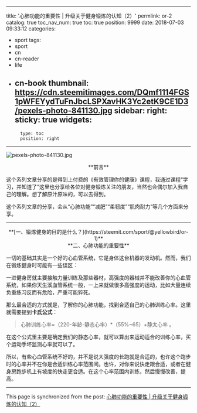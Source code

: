 
---
title: '心肺功能的重要性 | 升级关于健身锻炼的认知（2）'
permlink: or-2
catalog: true
toc_nav_num: true
toc: true
position: 9999
date: 2018-07-03 09:33:12
categories:
- sport
tags:
- sport
- cn
- cn-reader
- life
- cn-book
thumbnail: https://cdn.steemitimages.com/DQmf1114FGS1pWFEYydTuFnJbcLSPXavHK3Yc2etK9CE1D3/pexels-photo-841130.jpg
sidebar:
    right:
        sticky: true
widgets:
    -
        type: toc
        position: right
---


![pexels-photo-841130.jpg](https://cdn.steemitimages.com/DQmf1114FGS1pWFEYydTuFnJbcLSPXavHK3Yc2etK9CE1D3/pexels-photo-841130.jpg)

<center>**前言**</center>

这个系列文章分享的是得到上付费的《有效管理你的健康》课程，我通过课程“学习，并知道了”这里也分享给各位对健身锻炼关注的朋友，当然也会偶尔加入我自己的理解。想了解原汁原味的，可以去得到。

这个系列文章的分享，会从“心肺功能”“减肥”“柔韧度”“肌肉耐力”等几个方面来分享。

---

<center>**[一、锻炼健身的目的是什么？](https://steemit.com/sport/@yellowbird/or-1)**</center>

<center>**二、心肺功能的重要性**</center>

一切的基础其实是一个好的心血管系统，它是身体这台机器的发动机。然而，我们在锻炼健身时可能有一些误区：

一进健身房就主要接触力量训练及那些器材，高强度的器械并不能改善你的心血管系统，如果你天生溪血管系统一般，一上来就做很多高强度的运动，比如大量连续负重练习反而有危险，严重可能猝死。

那么最合适的方式就是，了解你的心肺功能，找到合适自己的心肺训练心率。这里就需要提到**卡氏公式**：

>  心肺训练心率=（220-年龄-静态心率）*（55%~65）+静太心率 。

在这个公式里主要是确定我们的静态心率，就可以算出来运动适合的训练心率，买个运动手坏监测心率就可以了。

所以，有些心血管系统不好的，并不是说大强度的长跑就是合适的，也许这个跑步时的心率并不在你是合适训练心率范围间。也许，对你来说快走跟合适，或者在健身房跑步机上有坡度的快走更合适。在这个心率范围内训练，然后慢慢改善，提高。

- - -

This page is synchronized from the post: [心肺功能的重要性 | 升级关于健身锻炼的认知（2）](https://steemit.com/@yellowbird/or-2)
